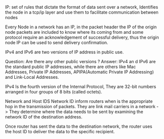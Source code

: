 IP: set of rules that dictate the format of data sent over a network, Identifies the node in a tcp/ip layer and use them to facilitate communication between nodes

Every Node in a network has an IP, in the packet header the IP of the origin node packets are included to know where its coming from and some protocol require an acknowledgement of successful delivery, thus the origin node IP can be used to send delivery confirmation.

IPv4 and IPv6 are two versions of IP address in public use.

Question: Are there any other public versions ?
Answer:  IPv4 an d IPv6 are the standard public IP addresses, while there are others like Mac Addresses, Private IP Addresses, APIPA(Automatic Private IP Addressing) and Link-Local Addresses.


IPv4 Is the fourth version of the Internal Protocol, They are 32-bit numbers arranged in four groups of 8 bits (called octets).

Network and Host IDS
Network ID inform routers when is the appropriate hop in the transmission of packets. They are link mail carriers in a network -> They determine where the data needs to be sent by examining the network ID of the destination address.

Once router has sent the data to the destination network, the router uses the host ID to deliver the data to the specific recipient. 

